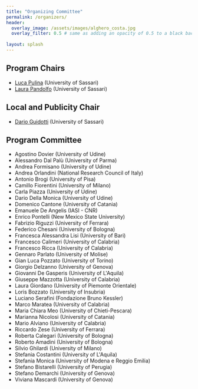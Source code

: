 ```yaml
---
title: "Organizing Committee"
permalink: /organizers/
header:
  overlay_image: /assets/images/alghero_costa.jpg
  overlay_filter: 0.5 # same as adding an opacity of 0.5 to a black background
  
layout: splash
---
```


## Program Chairs
- [Luca Pulina](https://www.uniss.it/ugov/person/200) (University of Sassari)
- [Laura Pandolfo](https://www.uniss.it/ugov/person/11661) (University of Sassari)

## Local and Publicity Chair
- [Dario Guidotti](https://www.uniss.it/it/ugov/person/109416) (University of Sassari)

## Program Committee

- Agostino Dovier (University of Udine)
- Alessandro Dal Palù (University of Parma)
- Andrea Formisano (University of Udine)
- Andrea Orlandini (National Research Council of Italy)
- Antonio Brogi (University of Pisa)
- Camillo Fiorentini (University of Milano)
- Carla Piazza (University of Udine)
- Dario Della Monica (University of Udine)
- Domenico Cantone (University of Catania)
- Emanuele De Angelis (IASI - CNR)
- Enrico Pontelli (New Mexico State University)
- Fabrizio Riguzzi (University of Ferrara)
- Federico Chesani (University of Bologna)
- Francesca Alessandra Lisi (University of Bari)
- Francesco Calimeri (University of Calabria)
- Francesco Ricca (University of Calabria)
- Gennaro Parlato (University of Molise)
- Gian Luca Pozzato (University of Torino)
- Giorgio Delzanno (University of Genova)
- Giovanni De Gasperis (University of L'Aquila)
- Giuseppe Mazzotta (University of Calabria)
- Laura Giordano (University of Piemonte Orientale)
- Loris Bozzato (University of Insubria)
- Luciano Serafini (Fondazione Bruno Kessler)
- Marco Maratea (University of Calabria)
- Maria Chiara Meo (University of Chieti-Pescara)
- Marianna Nicolosi (University of Catania)
- Mario Alviano (University of Calabria)
- Riccardo Zese (University of Ferrara)
- Roberta Calegari (University of Bologna)
- Roberto Amadini (University of Bologna)
- Silvio Ghilardi (University of Milano)
- Stefania Costantini (University of L'Aquila)
- Stefania Monica (University of Modena e Reggio Emilia)
- Stefano Bistarelli (University of Perugia)
- Stefano Demarchi (University of Genova)
- Viviana Mascardi (University of Genova)